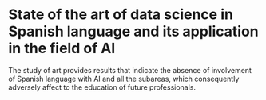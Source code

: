# State of the art of data science in Spanish language and its application in the field of AI
The study of art provides results that indicate the absence of involvement of Spanish language with AI and all the subareas, which consequently adversely affect to the education of future professionals.
